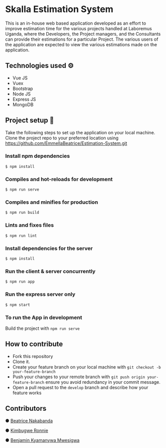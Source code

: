 # Skalla Estimation System

This is an in-house web based application developed as an effort to improve estimation time for the various projects handled at Laboremus Uganda, where the Developers, the Project managers, and the Consultants can provide their estimations for a particular Project. The various users of the application are expected to view the various estimations made on the application. 

## Technologies used :gear:
- Vue JS
- Vuex
- Bootstrap
- Node JS
- Express JS
- MongoDB

## Project setup :wrench:
Take the
following steps to set up the application on your local machine.
Clone the project repo to your preferred location using https://github.com/EmmellaBeatrice/Estimation-System.git

### Install npm dependencies

```$ npm install```

### Compiles and hot-reloads for development
```$ npm run serve```

### Compiles and minifies for production
```$ npm run build```

### Lints and fixes files
```$ npm run lint```

### Install dependencies for the server
```$ npm install```

### Run the client & server concurrently 
```$ npm run app```

### Run the express server only
```$ npm start```

### To run the App in development 
Build the project with ```npm run serve```

## How to contribute

* Fork this repository
* Clone it.
* Create your feature branch on your local machine with `git checkout
-b your-feature-branch`
* Push your changes to your remote branch with `git push origin your-
feature-branch` ensure you avoid redundancy in your commit message.
* Open a pull request to the `develop` branch and describe how your
feature works

## Contributors

●  [Beatrice Nakabanda](https://github.com/EmmellaBeatrice/) 

●  [Kimbugwe Ronnie](https://github.com/kimbugweronnie)

●  [Benjamin Kyamanywa Mwesigwa](https://github.com/BenjaminKyamanywa)



